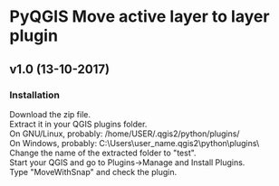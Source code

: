 # PyQGIS Move active layer to layer plugin

## v1.0 (13-10-2017)

### Installation

Download the zip file.  
Extract it in your QGIS plugins folder.  
On GNU/Linux, probably: /home/USER/.qgis2/python/plugins/  
On Windows, probably: C:\Users\user_name\.qgis2\python\plugins\  
Change the name of the extracted folder to "test".  
Start your QGIS and go to Plugins->Manage and Install Plugins.  
Type "MoveWithSnap" and check the plugin.
